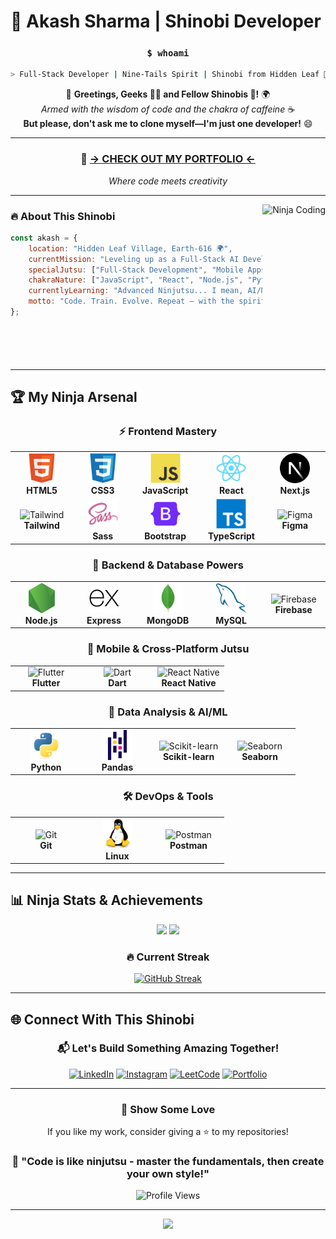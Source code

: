 # 🦊 Akash Sharma | Shinobi Developer

<div align="center">

### `$ whoami`

```bash
> Full-Stack Developer | Nine-Tails Spirit | Shinobi from Hidden Leaf 🌿
```

</div>

<div align="center">
  
🌟 **Greetings, Geeks 🧑‍💻 and Fellow Shinobis 🥷!** 🌍  
*Armed with the wisdom of code and the chakra of caffeine* ☕  
**But please, don't ask me to clone myself—I'm just one developer!** 😄

---

### 🎯 **[→ CHECK OUT MY PORTFOLIO ←](https://devakashsharma.netlify.app/)**

*Where code meets creativity*

---

</div>

<img align="right" height="250" src="https://i.imgflip.com/65efzo.gif" alt="Ninja Coding" />

### 🔥 **About This Shinobi**

```javascript
const akash = {
    location: "Hidden Leaf Village, Earth-616 🌍",
    currentMission: "Leveling up as a Full-Stack AI Developer 🚀",
    specialJutsu: ["Full-Stack Development", "Mobile Apps", "FastAPI Summoning", "AI Integrations"],
    chakraNature: ["JavaScript", "React", "Node.js", "Python", "FastAPI", "MongoDB"],
    currentlyLearning: "Advanced Ninjutsu... I mean, AI/ML & Intelligent Systems 🤖",
    motto: "Code. Train. Evolve. Repeat — with the spirit of the Nine-Tails! 🦊"
};
```

<br clear="right">

---

## 🏆 **My Ninja Arsenal**

<div align="center">

### ⚡ **Frontend Mastery**

<table>
<tr>
<td align="center" width="100">
<img src="https://raw.githubusercontent.com/devicons/devicon/master/icons/html5/html5-original.svg" width="48" height="48" alt="HTML5" />
<br><strong>HTML5</strong>
</td>
<td align="center" width="100">
<img src="https://raw.githubusercontent.com/devicons/devicon/master/icons/css3/css3-original.svg" width="48" height="48" alt="CSS3" />
<br><strong>CSS3</strong>
</td>
<td align="center" width="100">
<img src="https://raw.githubusercontent.com/devicons/devicon/master/icons/javascript/javascript-original.svg" width="48" height="48" alt="JavaScript" />
<br><strong>JavaScript</strong>
</td>
<td align="center" width="100">
<img src="https://raw.githubusercontent.com/devicons/devicon/master/icons/react/react-original.svg" width="48" height="48" alt="React" />
<br><strong>React</strong>
</td>
<td align="center" width="100">
<img src="https://raw.githubusercontent.com/devicons/devicon/master/icons/nextjs/nextjs-original.svg" width="48" height="48" alt="Next.js" />
<br><strong>Next.js</strong>
</td>
</tr>
<tr>
<td align="center" width="100">
<img src="https://www.vectorlogo.zone/logos/tailwindcss/tailwindcss-icon.svg" width="48" height="48" alt="Tailwind" />
<br><strong>Tailwind</strong>
</td>
<td align="center" width="100">
<img src="https://raw.githubusercontent.com/devicons/devicon/master/icons/sass/sass-original.svg" width="48" height="48" alt="Sass" />
<br><strong>Sass</strong>
</td>
<td align="center" width="100">
<img src="https://raw.githubusercontent.com/devicons/devicon/master/icons/bootstrap/bootstrap-plain.svg" width="48" height="48" alt="Bootstrap" />
<br><strong>Bootstrap</strong>
</td>
<td align="center" width="100">
<img src="https://raw.githubusercontent.com/devicons/devicon/master/icons/typescript/typescript-original.svg" width="48" height="48" alt="TypeScript" />
<br><strong>TypeScript</strong>
</td>
<td align="center" width="100">
<img src="https://www.vectorlogo.zone/logos/figma/figma-icon.svg" width="48" height="48" alt="Figma" />
<br><strong>Figma</strong>
</td>
</tr>
</table>

### 🔧 **Backend & Database Powers**

<table>
<tr>
<td align="center" width="100">
<img src="https://raw.githubusercontent.com/devicons/devicon/master/icons/nodejs/nodejs-original.svg" width="48" height="48" alt="Node.js" />
<br><strong>Node.js</strong>
</td>
<td align="center" width="100">
<img src="https://raw.githubusercontent.com/devicons/devicon/master/icons/express/express-original.svg" width="48" height="48" alt="Express" />
<br><strong>Express</strong>
</td>
<td align="center" width="100">
<img src="https://raw.githubusercontent.com/devicons/devicon/master/icons/mongodb/mongodb-original.svg" width="48" height="48" alt="MongoDB" />
<br><strong>MongoDB</strong>
</td>
<td align="center" width="100">
<img src="https://raw.githubusercontent.com/devicons/devicon/master/icons/mysql/mysql-original.svg" width="48" height="48" alt="MySQL" />
<br><strong>MySQL</strong>
</td>
<td align="center" width="100">
<img src="https://www.vectorlogo.zone/logos/firebase/firebase-icon.svg" width="48" height="48" alt="Firebase" />
<br><strong>Firebase</strong>
</td>
</tr>
</table>

### 📱 **Mobile & Cross-Platform Jutsu**

<table>
<tr>
<td align="center" width="100">
<img src="https://www.vectorlogo.zone/logos/flutterio/flutterio-icon.svg" width="48" height="48" alt="Flutter" />
<br><strong>Flutter</strong>
</td>
<td align="center" width="100">
<img src="https://www.vectorlogo.zone/logos/dartlang/dartlang-icon.svg" width="48" height="48" alt="Dart" />
<br><strong>Dart</strong>
</td>
<td align="center" width="100">
<img src="https://reactnative.dev/img/header_logo.svg" width="48" height="48" alt="React Native" />
<br><strong>React Native</strong>
</td>
</tr>
</table>

### 🧠 **Data Analysis & AI/ML**

<table>
<tr>
<td align="center" width="100">
<img src="https://raw.githubusercontent.com/devicons/devicon/master/icons/python/python-original.svg" width="48" height="48" alt="Python" />
<br><strong>Python</strong>
</td>
<td align="center" width="100">
<img src="https://raw.githubusercontent.com/devicons/devicon/2ae2a900d2f041da66e950e4d48052658d850630/icons/pandas/pandas-original.svg" width="48" height="48" alt="Pandas" />
<br><strong>Pandas</strong>
</td>
<td align="center" width="100">
<img src="https://upload.wikimedia.org/wikipedia/commons/0/05/Scikit_learn_logo_small.svg" width="48" height="48" alt="Scikit-learn" />
<br><strong>Scikit-learn</strong>
</td>
<td align="center" width="100">
<img src="https://seaborn.pydata.org/_images/logo-mark-lightbg.svg" width="48" height="48" alt="Seaborn" />
<br><strong>Seaborn</strong>
</td>
</tr>
</table>

### 🛠️ **DevOps & Tools**

<table>
<tr>
<td align="center" width="100">
<img src="https://www.vectorlogo.zone/logos/git-scm/git-scm-icon.svg" width="48" height="48" alt="Git" />
<br><strong>Git</strong>
</td>
<td align="center" width="100">
<img src="https://raw.githubusercontent.com/devicons/devicon/master/icons/linux/linux-original.svg" width="48" height="48" alt="Linux" />
<br><strong>Linux</strong>
</td>
<!-- <td align="center" width="100">
<img src="https://raw.githubusercontent.com/devicons/devicon/master/icons/docker/docker-original.svg" width="48" height="48" alt="Docker" />
<br><strong>Docker</strong>
</td> -->
<td align="center" width="100">
<img src="https://www.vectorlogo.zone/logos/getpostman/getpostman-icon.svg" width="48" height="48" alt="Postman" />
<br><strong>Postman</strong>
</td>
</tr>
</table>

</div>

<!-- --- -->

<!-- ## 🎯 **Featured Projects**

<div align="center">

### 🚀 **[Project Name 1]** • `Full-Stack Web App`
```
🔥 Tech Stack: React.js + Node.js + MongoDB + Express
✨ Features: Real-time chat, Authentication, Responsive Design
🎯 Status: Live & Deployed
```
**[Live Demo](link) • [Source Code](link)**

---

### 📱 **[Project Name 2]** • `Mobile Application`
```
🔥 Tech Stack: Flutter + Dart + Firebase
✨ Features: Cross-platform, Push notifications, Cloud sync
🎯 Status: Play Store Ready
```
**[Download App](link) • [Source Code](link)**

---

### 🧠 **[Project Name 3]** • `AI/ML Project`
```
🔥 Tech Stack: Python + Pandas + Scikit-learn
✨ Features: Data visualization, Predictive modeling
🎯 Status: Research Complete
```
**[View Analysis](link) • [Source Code](link)**

</div> -->

---

## 📊 **Ninja Stats & Achievements**

<div align="center">

<img height="180em" src="https://github-readme-stats.vercel.app/api?username=devakashsharma&show_icons=true&theme=tokyonight&include_all_commits=true&count_private=true"/>
<img height="180em" src="https://github-readme-stats.vercel.app/api/top-langs/?username=devakashsharma&layout=compact&langs_count=8&theme=tokyonight"/>

</div>

<div align="center">

### 🔥 **Current Streak**

[![GitHub Streak](https://github-readme-streak-stats.herokuapp.com/?user=devakashsharma&theme=tokyonight)](https://git.io/streak-stats)

<!-- ### 🏆 **GitHub Trophies**
[![trophy](https://github-profile-trophy.vercel.app/?username=devakashsharma&theme=tokyonight&row=1&column=6)](https://github.com/ryo-ma/github-profile-trophy) -->

</div>

---

## 🌐 **Connect With This Shinobi**

<div align="center">

### 📬 **Let's Build Something Amazing Together!**

[![LinkedIn](https://img.shields.io/badge/LinkedIn-0077B5?style=for-the-badge&logo=linkedin&logoColor=white)](https://linkedin.com/in/akash-sharma-1b7a73240/)
[![Instagram](https://img.shields.io/badge/Instagram-E4405F?style=for-the-badge&logo=instagram&logoColor=white)](https://instagram.com/justakash_02)
[![LeetCode](https://img.shields.io/badge/LeetCode-FFA116?style=for-the-badge&logo=LeetCode&logoColor=black)](https://www.leetcode.com/devakashsharma)
[![Portfolio](https://img.shields.io/badge/Portfolio-FF5722?style=for-the-badge&logo=todoist&logoColor=white)](https://devakashsharma.netlify.app/)

---

### 💝 **Show Some Love**

If you like my work, consider giving a ⭐ to my repositories!

</div>

<div align="center">

### 🦊 **"Code is like ninjutsu - master the fundamentals, then create your own style!"**

<img src="https://komarev.com/ghpvc/?username=devakashsharma&label=Profile%20views&color=ff6b35&style=for-the-badge" alt="Profile Views" />

</div>

---

<div align="center">
  <img src="https://capsule-render.vercel.app/api?type=waving&color=gradient&height=60&section=footer"/>
</div>
